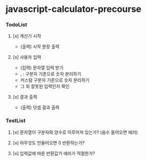 # javascript-calculator-precourse

### TodoList

1. [x] 계산기 시작

   - (출력) 시작 문장 출력

2. [x] 사용자 입력

   - (입력) 문자열 입력 받기
   - , : 구분자 기준으로 숫자 분리하기
   - 커스텀 구분자 기준으로 숫자 분리하기
   - 그 외 잘못된 입력인지 확인

3. [x] 결과 출력
   - (출력) 덧셈 결과 출력

### TestList

1. [x] 문자열이 구분자와 양수로 이루어져 있는가?
       (음수 들어오면 에러)

2. [x] 아무것도 안들어오면 0 반환하는가?

3. [x] 입력값에 따른 반환값가 에러가 적절한가?
